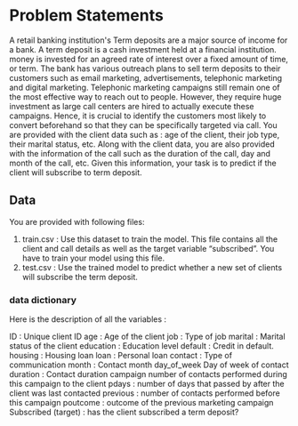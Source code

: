 # Problem Statements
A retail banking institution's Term deposits are a major source of income for a bank. A term deposit is a cash investment held at a financial institution. money is invested for an agreed rate of interest over a fixed amount of time, or term. The bank has various outreach plans to sell term deposits to their customers such as email marketing, advertisements, telephonic marketing and digital marketing. 
Telephonic marketing campaigns still remain one of the most effective way to reach out to people. However, they require huge investment as large call centers are hired to actually execute these campaigns. Hence, it is crucial to identify the customers most likely to convert beforehand so that they can be specifically targeted via call. You are provided with the client data such as : age of the client, their job type, their marital status, etc. Along with the client data, you are also provided with the information of the call such as the duration of the call, day and month of the call, etc. Given this information, your task is to predict if the client will subscribe to term deposit.

## Data
You are provided with following files:
1. train.csv : Use this dataset to train the model. This file contains all the
client and call details as well as the target variable “subscribed”. You have
to train your model using this file.
2. test.csv : Use the trained model to predict whether a new set of clients
will subscribe the term deposit.

### data dictionary
Here is the description of all the variables :

ID : Unique client ID
age : Age of the client
job : Type of job
marital : Marital status of the client
education : Education level
default : Credit in default.
housing : Housing loan
loan : Personal loan
contact : Type of communication
month : Contact month day_of_week Day of week of contact
duration : Contact duration campaign number of contacts performed during this campaign to the client
pdays : number of days that passed by after the client was last contacted
previous : number of contacts performed before this campaign
poutcome : outcome of the previous marketing campaign
Subscribed (target) : has the client subscribed a term deposit?
